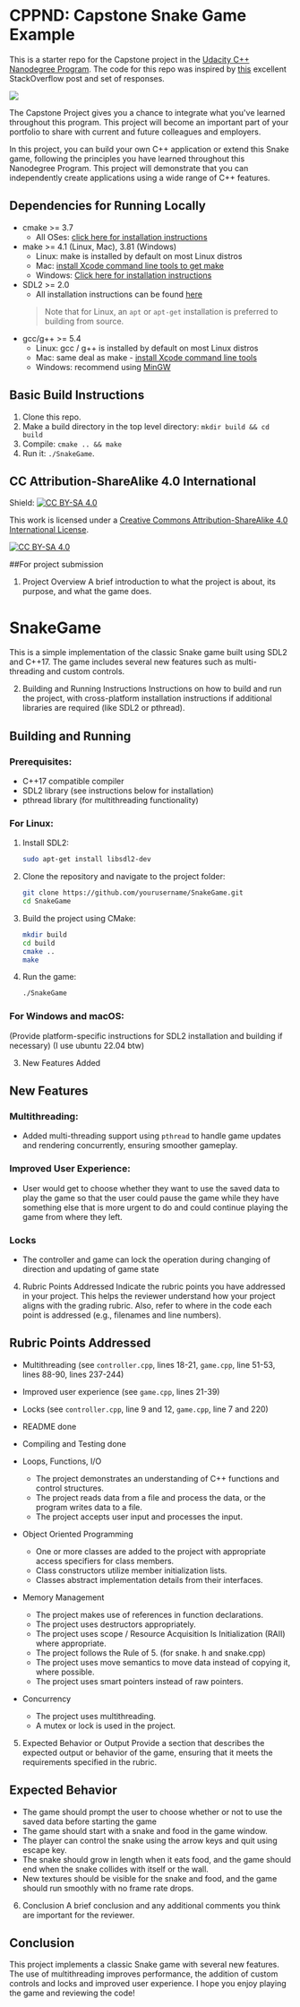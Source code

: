 # CPPND: Capstone Snake Game Example

This is a starter repo for the Capstone project in the [Udacity C++ Nanodegree Program](https://www.udacity.com/course/c-plus-plus-nanodegree--nd213). The code for this repo was inspired by [this](https://codereview.stackexchange.com/questions/212296/snake-game-in-c-with-sdl) excellent StackOverflow post and set of responses.

<img src="snake_game.gif"/>

The Capstone Project gives you a chance to integrate what you've learned throughout this program. This project will become an important part of your portfolio to share with current and future colleagues and employers.

In this project, you can build your own C++ application or extend this Snake game, following the principles you have learned throughout this Nanodegree Program. This project will demonstrate that you can independently create applications using a wide range of C++ features.

## Dependencies for Running Locally
* cmake >= 3.7
  * All OSes: [click here for installation instructions](https://cmake.org/install/)
* make >= 4.1 (Linux, Mac), 3.81 (Windows)
  * Linux: make is installed by default on most Linux distros
  * Mac: [install Xcode command line tools to get make](https://developer.apple.com/xcode/features/)
  * Windows: [Click here for installation instructions](http://gnuwin32.sourceforge.net/packages/make.htm)
* SDL2 >= 2.0
  * All installation instructions can be found [here](https://wiki.libsdl.org/Installation)
  >Note that for Linux, an `apt` or `apt-get` installation is preferred to building from source. 
* gcc/g++ >= 5.4
  * Linux: gcc / g++ is installed by default on most Linux distros
  * Mac: same deal as make - [install Xcode command line tools](https://developer.apple.com/xcode/features/)
  * Windows: recommend using [MinGW](http://www.mingw.org/)

## Basic Build Instructions

1. Clone this repo.
2. Make a build directory in the top level directory: `mkdir build && cd build`
3. Compile: `cmake .. && make`
4. Run it: `./SnakeGame`.


## CC Attribution-ShareAlike 4.0 International


Shield: [![CC BY-SA 4.0][cc-by-sa-shield]][cc-by-sa]

This work is licensed under a
[Creative Commons Attribution-ShareAlike 4.0 International License][cc-by-sa].

[![CC BY-SA 4.0][cc-by-sa-image]][cc-by-sa]

[cc-by-sa]: http://creativecommons.org/licenses/by-sa/4.0/
[cc-by-sa-image]: https://licensebuttons.net/l/by-sa/4.0/88x31.png
[cc-by-sa-shield]: https://img.shields.io/badge/License-CC%20BY--SA%204.0-lightgrey.svg

##For project submission
1. Project Overview
A brief introduction to what the project is about, its purpose, and what the game does.

# SnakeGame
This is a simple implementation of the classic Snake game built using SDL2 and C++17. The game includes several new features such as multi-threading and custom controls.

2. Building and Running Instructions
Instructions on how to build and run the project, with cross-platform installation instructions if additional libraries are required (like SDL2 or pthread).

## Building and Running
### Prerequisites:
- C++17 compatible compiler
- SDL2 library (see instructions below for installation)
- pthread library (for multithreading functionality)

### For Linux:
1. Install SDL2:
   ```bash
   sudo apt-get install libsdl2-dev
   ```

3. Clone the repository and navigate to the project folder:
   ```bash
   git clone https://github.com/yourusername/SnakeGame.git
   cd SnakeGame
   ```

4. Build the project using CMake:
   ```bash
   mkdir build
   cd build
   cmake ..
   make
   ```

5. Run the game:
   ```bash
   ./SnakeGame
   ```

### For Windows and macOS:
(Provide platform-specific instructions for SDL2 installation and building if necessary) (I use ubuntu 22.04 btw)

3. New Features Added
## New Features

### Multithreading:
- Added multi-threading support using `pthread` to handle game updates and rendering concurrently, ensuring smoother gameplay.

### Improved User Experience:
- User would get to choose whether they want to use the saved data to play the game so that the user could pause the game while they have something else that is more urgent to do and could continue playing the game from where they left.

### Locks
- The controller and game can lock the operation during changing of direction and updating of game state  

4. Rubric Points Addressed
Indicate the rubric points you have addressed in your project. This helps the reviewer understand how your project aligns with the grading rubric. Also, refer to where in the code each point is addressed (e.g., filenames and line numbers).

## Rubric Points Addressed
- Multithreading (see `controller.cpp`, lines 18-21, `game.cpp`, line 51-53, lines 88-90, lines 237-244)
- Improved user experience (see `game.cpp`, lines 21-39)
- Locks (see `controller.cpp`, line 9 and 12, `game.cpp`, line 7 and 220)

- README done
- Compiling and Testing done
- Loops, Functions, I/O
  - The project demonstrates an understanding of C++ functions and control structures.
  - The project reads data from a file and process the data, or the program writes data to a file.
  - The project accepts user input and processes the input.
- Object Oriented Programming 
  - One or more classes are added to the project with appropriate access specifiers for class members.
  - Class constructors utilize member initialization lists.
  - Classes abstract implementation details from their interfaces.
- Memory Management
  - The project makes use of references in function declarations.
  - The project uses destructors appropriately.
  - The project uses scope / Resource Acquisition Is Initialization (RAII) where appropriate.
  - The project follows the Rule of 5. (for snake. h and snake.cpp)
  - The project uses move semantics to move data instead of copying it, where possible.
  - The project uses smart pointers instead of raw pointers.
- Concurrency
  - The project uses multithreading.
  - A mutex or lock is used in the project.

5. Expected Behavior or Output
Provide a section that describes the expected output or behavior of the game, ensuring that it meets the requirements specified in the rubric.

## Expected Behavior
- The game should prompt the user to choose whether or not to use the saved data before starting the game
- The game should start with a snake and food in the game window.
- The player can control the snake using the arrow keys and quit using escape key.
- The snake should grow in length when it eats food, and the game should end when the snake collides with itself or the wall.
- New textures should be visible for the snake and food, and the game should run smoothly with no frame rate drops.

6. Conclusion
A brief conclusion and any additional comments you think are important for the reviewer.
## Conclusion

This project implements a classic Snake game with several new features. The use of multithreading improves performance, the addition of custom controls and locks and improved user experience. I hope you enjoy playing the game and reviewing the code!

